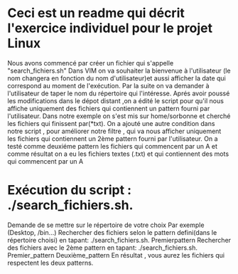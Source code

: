# Ceci est un readme qui décrit l'exercice individuel pour le projet Linux

Nous avons commencé par créer un fichier qui s'appelle "search_fichiers.sh"
Dans VIM on va souhaiter la bienvenue à l'utilisateur (le nom changera en fonction du nom d'utilisateur)et aussi afficher la date qui correspond au moment de l'exécution.
Par la suite on va demander à l'utilisateur de taper le nom du répertoire qui l'intéresse.
Aprés avoir poussé les modifications dans le dépot distant ,on a édité le script pour qu'il nous affiche uniquement des fichiers qui contiennent un pattern fourni par l'utilisateur.
Dans notre exemple on s'est mis sur home/sorbonne et cherché les fichiers qui finissent par(*txt).
On a ajouté une autre condition dans notre script , pour améliorer notre filtre , qui va nous afficher uniquement les fichiers qui contiennent un 2ème pattern fourni par l'utilisateur.
On a testé comme deuxiéme pattern les fichiers qui commencent par un A et comme résultat on a eu les fichiers textes (.txt) et qui contiennent des mots qui commencent par un A


# Exécution du script : ./search_fichiers.sh.
 Demande de se mettre sur le répertoire de votre choix Par exemple (Desktop, /bin...)
 Rechercher des fichiers selon le pattern defini(dans le répertoire choisi) en tapant:
   ./search_fichiers.sh. Premierpattern
 Rechercher des fichiers avec le 2ème pattern  en tapant:
  ./search_fichiers.sh. Premier_pattern Deuxième_pattern
 En résultat , vous aurez les fichiers qui respectent les deux patterns.

